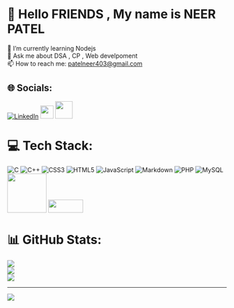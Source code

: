 # 💫 Hello FRIENDS , My name is NEER PATEL 
🌱 I’m currently learning Nodejs<br>💬 Ask me about  DSA , CP , Web develpoment<br>📫 How to reach me: patelneer403@gmail.com


## 🌐 Socials:
[![LinkedIn](https://img.shields.io/badge/LinkedIn-%230077B5.svg?logo=linkedin&logoColor=white)](https://www.linkedin.com/in/neer-patel-b316b1237/)
<a href="https://leetcode.com/neer_11/"><img src="https://leetcode.com/_next/static/images/logo-dark-c96c407d175e36c81e236fcfdd682a0b.png" width=30px></a>
<a href="https://www.codechef.com/users/neer_11"><img src="https://pbs.twimg.com/profile_images/1477930785537605633/ROTVNVz7_400x400.jpg" width=40px></a>
# 💻 Tech Stack:
![C](https://img.shields.io/badge/c-%2300599C.svg?style=for-the-badge&logo=c&logoColor=white) ![C++](https://img.shields.io/badge/c++-%2300599C.svg?style=for-the-badge&logo=c%2B%2B&logoColor=white) ![CSS3](https://img.shields.io/badge/css3-%231572B6.svg?style=for-the-badge&logo=css3&logoColor=white) ![HTML5](https://img.shields.io/badge/html5-%23E34F26.svg?style=for-the-badge&logo=html5&logoColor=white) ![JavaScript](https://img.shields.io/badge/javascript-%23323330.svg?style=for-the-badge&logo=javascript&logoColor=%23F7DF1E) ![Markdown](https://img.shields.io/badge/markdown-%23000000.svg?style=for-the-badge&logo=markdown&logoColor=white) ![PHP](https://img.shields.io/badge/php-%23777BB4.svg?style=for-the-badge&logo=php&logoColor=white) ![MySQL](https://img.shields.io/badge/mysql-%2300f.svg?style=for-the-badge&logo=mysql&logoColor=white)
<a><img src="https://upload.wikimedia.org/wikipedia/commons/thumb/9/93/MongoDB_Logo.svg/2560px-MongoDB_Logo.svg.png" width=90px></a>
<a><img src="https://www.vectorlogo.zone/logos/nodejs/nodejs-ar21.png" width=80px height=30px></a>
# 📊 GitHub Stats:
![](https://github-readme-stats.vercel.app/api?username=neer-patel-11&theme=dark&hide_border=false&include_all_commits=false&count_private=false)<br/>
![](https://github-readme-streak-stats.herokuapp.com/?user=neer-patel-11&theme=dark&hide_border=false)<br/>
![](https://github-readme-stats.vercel.app/api/top-langs/?username=neer-patel-11&theme=dark&hide_border=false&include_all_commits=false&count_private=false&layout=compact)

---
[![](https://visitcount.itsvg.in/api?id=neer-patel-11&icon=0&color=0)](https://visitcount.itsvg.in)
